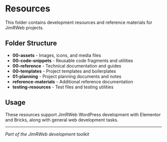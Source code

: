 # Resources

This folder contains development resources and reference materials for JimRWeb projects.

## Folder Structure

- **00-assets** - Images, icons, and media files
- **00-code-snippets** - Reusable code fragments and utilities
- **00-reference** - Technical documentation and guides
- **00-templates** - Project templates and boilerplates
- **01-planning** - Project planning documents and notes
- **reference-materials** - Additional reference documentation
- **testing-resources** - Test files and testing utilities

## Usage

These resources support JimRWeb WordPress development with Elementor and Bricks, along with general web development tasks.

---
*Part of the JimRWeb development toolkit*